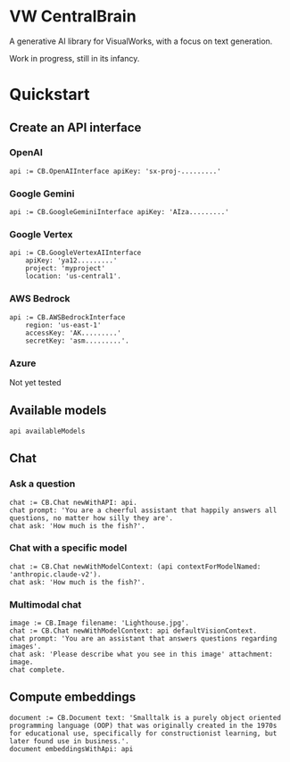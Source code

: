 # VW CentralBrain

A generative AI library for VisualWorks, with a focus on text generation.

Work in progress, still in its infancy.

# Quickstart

## Create an API interface

### OpenAI

```
api := CB.OpenAIInterface apiKey: 'sx-proj-.........'
```

### Google Gemini

```
api := CB.GoogleGeminiInterface apiKey: 'AIza.........'
```

### Google Vertex

```
api := CB.GoogleVertexAIInterface 
	apiKey: 'ya12.........'
	project: 'myproject'
	location: 'us-central1'.
```

### AWS Bedrock

```
api := CB.AWSBedrockInterface
	region: 'us-east-1'
	accessKey: 'AK.........'
	secretKey: 'asm.........'.
```

### Azure

Not yet tested

## Available models

```
api availableModels
```

## Chat

### Ask a question

```
chat := CB.Chat newWithAPI: api.
chat prompt: 'You are a cheerful assistant that happily answers all questions, no matter how silly they are'.
chat ask: 'How much is the fish?'.
```

### Chat with a specific model

```
chat := CB.Chat newWithModelContext: (api contextForModelNamed: 'anthropic.claude-v2').
chat ask: 'How much is the fish?'.
```

### Multimodal chat

```
image := CB.Image filename: 'Lighthouse.jpg'.
chat := CB.Chat newWithModelContext: api defaultVisionContext.
chat prompt: 'You are an assistant that answers questions regarding images'.
chat ask: 'Please describe what you see in this image' attachment: image.
chat complete.
```

## Compute embeddings

```
document := CB.Document text: 'Smalltalk is a purely object oriented programming language (OOP) that was originally created in the 1970s for educational use, specifically for constructionist learning, but later found use in business.'.
document embeddingsWithApi: api
```